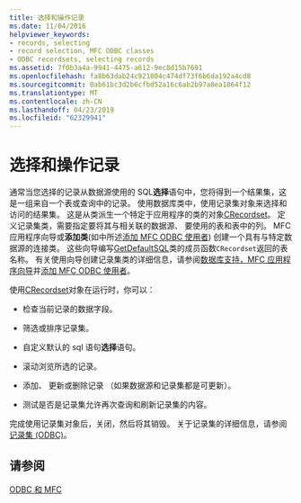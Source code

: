 ```yaml
---
title: 选择和操作记录
ms.date: 11/04/2016
helpviewer_keywords:
- records, selecting
- record selection, MFC ODBC classes
- ODBC recordsets, selecting records
ms.assetid: 7f0b3a4a-9941-4475-a612-9ec8d15b7691
ms.openlocfilehash: fa8b63dab24c921804c474df73f6b6da192a4cd8
ms.sourcegitcommit: 0ab61bc3d2b6cfbd52a16c6ab2b97a8ea1864f12
ms.translationtype: MT
ms.contentlocale: zh-CN
ms.lasthandoff: 04/23/2019
ms.locfileid: "62329941"
---
```

# <a name="selecting-and-manipulating-records"></a>选择和操作记录

通常当您选择的记录从数据源使用的 SQL**选择**语句中，您将得到一个结果集，这是一组来自一个表或查询中的记录。 使用数据库类中，使用记录集对象来选择和访问的结果集。 这是从类派生一个特定于应用程序的类的对象[CRecordset](../../mfc/reference/crecordset-class.md)。 定义记录集类，需要指定要将其与相关联的数据源、 要使用的表和表中的列。 MFC 应用程序向导或**添加类**(如中所述[添加 MFC ODBC 使用者](../../mfc/reference/adding-an-mfc-odbc-consumer.md)) 创建一个具有与特定数据源的连接类。 这些向导编写[GetDefaultSQL](../../mfc/reference/crecordset-class.md#getdefaultsql)类的成员函数`CRecordset`返回的表名称。 有关使用向导创建记录集类的详细信息，请参阅[数据库支持，MFC 应用程序向导](../../mfc/reference/database-support-mfc-application-wizard.md)并[添加 MFC ODBC 使用者](../../mfc/reference/adding-an-mfc-odbc-consumer.md)。

使用[CRecordset](../../mfc/reference/crecordset-class.md)对象在运行时，你可以：

- 检查当前记录的数据字段。

- 筛选或排序记录集。

- 自定义默认的 sql 语句**选择**语句。

- 滚动浏览所选的记录。

- 添加、 更新或删除记录 （如果数据源和记录集都是可更新）。

- 测试是否是记录集允许再次查询和刷新记录集的内容。

完成使用记录集对象后，关闭，然后将其销毁。 关于记录集的详细信息，请参阅[记录集 (ODBC)](../../data/odbc/recordset-odbc.md)。

## <a name="see-also"></a>请参阅

[ODBC 和 MFC](../../data/odbc/odbc-and-mfc.md)